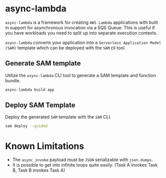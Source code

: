 # async-lambda

`async-lambda` is a framework for creating `AWS Lambda` applications with built
in support for asynchronous invocation via a SQS Queue. This is useful if you
have workloads you need to split up into separate execution contexts.

`async-lambda` converts your application into a `Serverless Application Model (SAM)`
template which can be deployed with the `SAM` cli tool.

## Generate SAM template

Utilize the `async-lambda` CLI tool to generate a SAM template and function bundle.

```bash
async-lambda build app
```

## Deploy SAM Template

Deploy the generated `SAM` template with the `SAM` CLI.

```bash
sam deploy --guided
```

# Known Limitations

- The `async_invoke` payload must be `JSON` serializable with `json.dumps`.
- It is possible to get into infinite loops quite easily. (Task A invokes Task B, Task B invokes Task A)
